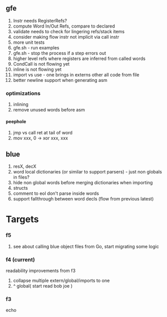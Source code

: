 ## gfe

1. Instr needs RegisterRefs?
1. compute Word In/Out Refs, compare to declared
1. validate needs to check for lingering refs/stack items
1. consider making flow instr not implicit via call instr
1. more unit tests
1. gfe.sh - run examples
1. gfe.sh - stop the process if a step errors out
1. higher level refs where registers are inferred from called words
1. CondCall is not flowing yet
1. inline is not flowing yet
1. import vs use - one brings in externs other all code from file
1. better newline support when generating asm

### optimizations

1. inlining
1. remove unused words before asm

#### peephole

1. jmp vs call ret at tail of word
1. mov xxx, 0 -> xor xxx, xxx

## blue

1. resX, decX
1. word local dictionaries (or similar to support parsers) - just non globals in files?
1. hide non global words before merging dictionaries when importing
1. structs
1. comment to eol don't parse inside words
1. support fallthrough between word decls (flow from previous latest)

# Targets

### f5

1. see about calling blue object files from Go, start migrating some logic

### f4 (current)

readability improvements from f3

1. collapse multiple extern/global/imports to one 
1. ^ global( start read bob joe )

### f3

echo
